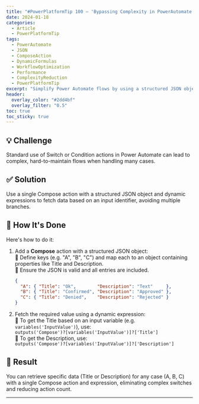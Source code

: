 ```yaml
---
title: "#PowerPlatformTip 100 – 'Bypassing Complexity in PowerAutomate'"
date: 2024-01-18
categories:
  - Article
  - PowerPlatformTip
tags:
  - PowerAutomate
  - JSON
  - ComposeAction
  - DynamicFormulas
  - WorkflowOptimization
  - Performance
  - ComplexityReduction
  - PowerPlatformTip
excerpt: "Simplify Power Automate flows by using a structured JSON object in a Compose action and dynamic expressions to replace complex switches or conditions."
header:
  overlay_color: "#2dd4bf"
  overlay_filter: "0.5"
toc: true
toc_sticky: true
---
```


## 💡 Challenge
Standard use of Switch or Condition actions in Power Automate can lead to complex, hard-to-maintain flows when handling many cases.

## ✅ Solution
Use a single Compose action with a structured JSON object and dynamic expressions to fetch data based on an input identifier, avoiding multiple branches.

## 🔧 How It's Done
Here's how to do it:
1. Add a **Compose** action with a structured JSON object:  
   🔸 Define keys (e.g. "A", "B", "C") and map each to an object containing properties like Title and Description.  
   🔸 Ensure the JSON is valid and all entries are included.  
   
   ```json
   {
     "A": { "Title": "Ok",        "Description": "Text"     },
     "B": { "Title": "Confirmed", "Description": "Approved" },
     "C": { "Title": "Denied",    "Description": "Rejected" }
   }
   ```
   
2. Fetch the required value using a dynamic expression:  
   🔸 To get the Title based on an input variable (e.g. `variables('InputValue')`), use:  
     `outputs('Compose')?[variables('InputValue')]?['Title']`  
   🔸 To get the Description, use:  
     `outputs('Compose')?[variables('InputValue')]?['Description']`

## 🎉 Result
You can retrieve specific data (Title or Description) for any case (A, B, C) with a single Compose action and expression, eliminating complex switches and reducing action count.

---
